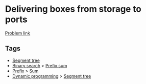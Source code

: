 # Delivering boxes from storage to ports

[Problem link](https://leetcode.com/problems/delivering-boxes-from-storage-to-ports)

## Tags

* [Segment tree](/README.md#Segment_tree)
* [Binary search](/README.md#Binary_search) > [Prefix sum](/README.md#Binary_search-Prefix_sum)
* [Prefix](/README.md#Prefix) > [Sum](/README.md#Prefix-Sum)
* [Dynamic programming](/README.md#Dynamic_programming) > [Segment tree](/README.md#Dynamic_programming-Segment_tree)
